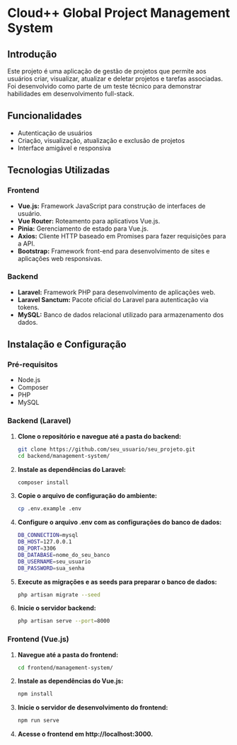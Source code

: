 # Cloud++ Global Project Management System

## Introdução

Este projeto é uma aplicação de gestão de projetos que permite aos usuários criar, visualizar, atualizar e deletar projetos e tarefas associadas. Foi desenvolvido como parte de um teste técnico para demonstrar habilidades em desenvolvimento full-stack.

## Funcionalidades

- Autenticação de usuários
- Criação, visualização, atualização e exclusão de projetos
- Interface amigável e responsiva

## Tecnologias Utilizadas

### Frontend

- **Vue.js:** Framework JavaScript para construção de interfaces de usuário.
- **Vue Router:** Roteamento para aplicativos Vue.js.
- **Pinia:** Gerenciamento de estado para Vue.js.
- **Axios:** Cliente HTTP baseado em Promises para fazer requisições para a API.
- **Bootstrap:** Framework front-end para desenvolvimento de sites e aplicações web responsivas.

### Backend

- **Laravel:** Framework PHP para desenvolvimento de aplicações web.
- **Laravel Sanctum:** Pacote oficial do Laravel para autenticação via tokens.
- **MySQL:** Banco de dados relacional utilizado para armazenamento dos dados.


## Instalação e Configuração

### Pré-requisitos

- Node.js
- Composer
- PHP
- MySQL

### Backend (Laravel)

1. **Clone o repositório e navegue até a pasta do backend:**

   ```bash
   git clone https://github.com/seu_usuario/seu_projeto.git
   cd backend/management-system/
   
2. **Instale as dependências do Laravel:**

   ```bash
   composer install
   
3. **Copie o arquivo de configuração do ambiente:**

   ```bash
   cp .env.example .env
   
4. **Configure o arquivo .env com as configurações do banco de dados:**

   ```bash
   DB_CONNECTION=mysql
   DB_HOST=127.0.0.1
   DB_PORT=3306
   DB_DATABASE=nome_do_seu_banco
   DB_USERNAME=seu_usuario
   DB_PASSWORD=sua_senha
   
5. **Execute as migrações e as seeds para preparar o banco de dados:**

   ```bash
   php artisan migrate --seed

6. **Inicie o servidor backend:**

   ```bash
   php artisan serve --port=8000

### Frontend (Vue.js)

1. **Navegue até a pasta do frontend:**

   ```bash
   cd frontend/management-system/
   
2. **Instale as dependências do Vue.js:**

   ```bash
   npm install
   
3. **Inicie o servidor de desenvolvimento do frontend:**

   ```bash
   npm run serve
   
4. **Acesse o frontend em http://localhost:3000.**






   
   


